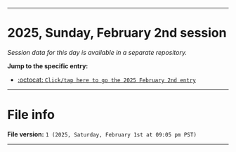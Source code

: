 
***

# 2025, Sunday, February 2nd session

_Session data for this day is available in a separate repository._

**Jump to the specific entry:**

- [:octocat: `Click/tap here to go the 2025 February 2nd entry`](https://github.com/seanpm2001/SeansLifeArchive_Images_TinyTower_Y2025/tree/SeansLifeArchive_Images_TinyTower_Y2025_Main-dev/2025/02_February/02/)

***

# File info

**File version:** `1 (2025, Saturday, February 1st at 09:05 pm PST)`

***

